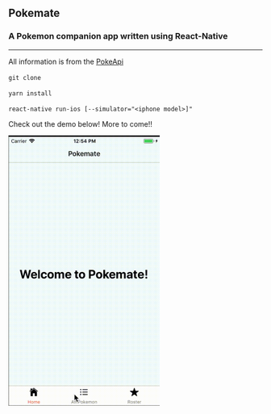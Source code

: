 ## Pokemate
### A Pokemon companion app written using React-Native
---
All information is from the [PokeApi](https://pokeapi.co)

`git clone`

`yarn install`

`react-native run-ios [--simulator="<iphone model>]"`

Check out the demo below! More to come!!

<img src="https://github.com/reggiemcdonald/Pokemate/blob/master/demo.gif" width="300" height="536"/>

